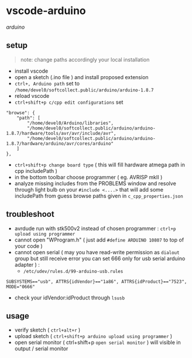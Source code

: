 # vscode-arduino

*arduino*

## setup

> note: change paths accordingly your local installation

- install vscode
- open a sketch (.ino file ) and install proposed extension
- `ctrl+, Arduino path` set to `/home/devel0/softcollect.public/arduino/arduino-1.8.7`
- reload vscode
- `ctrl+shift+p c/cpp edit configurations` set
```
"browse": {
    "path": [        
        "/home/devel0/Arduino/libraries",        
        "/home/devel0/softcollect.public/arduino/arduino-1.8.7/hardware/tools/avr/avr/include/avr",
        "/home/devel0/softcollect.public/arduino/arduino-1.8.7/hardware/arduino/avr/cores/arduino"
    ]
},
```
- `ctrl+shift+p change board type` ( this will fill hardware atmega path in cpp includePath )
- in the bottom toolbar choose programmer ( eg. AVRISP mkII )
- analyze missing includes from the PROBLEMS window and resolve through light bulb on your `#include <....>` that will add some includePath from guess browse paths given in `c_cpp_properties.json`

## troubleshoot

- avrdude run with stk500v2 instead of chosen programmer : `ctrl+p upload using programmer`
- cannot open "WProgram.h" ( just add `#define ARDUINO 10807` to top of your code )
- cannot open serial ( may you have read-write permission as `dialout` group but still receive error you can set 666 only for usb serial arduino adapter ) :
  - `/etc/udev/rules.d/99-arduino-usb.rules`

```
SUBSYSTEMS=="usb", ATTRS{idVendor}=="1a86", ATTRS{idProduct}=="7523", MODE="0666"
```

  - check your idVendor:idProduct through `lsusb`

## usage

- verify sketch ( `ctrl+alt+r` )
- upload sketch ( `ctrl+shift+p arduino upload using programmer` )
- open serial monitor ( ctrl+shift+p `open serial monitor` ) will visible in output / serial monitor
